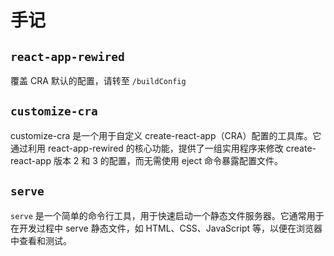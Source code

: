 # 手记

## `react-app-rewired`

覆盖 CRA 默认的配置，请转至 `/buildConfig`

## `customize-cra`

customize-cra 是一个用于自定义 create-react-app（CRA）配置的工具库。它通过利用 react-app-rewired 的核心功能，提供了一组实用程序来修改 create-react-app 版本 2 和 3 的配置，而无需使用 eject 命令暴露配置文件。

## `serve`

`serve` 是一个简单的命令行工具，用于快速启动一个静态文件服务器。它通常用于在开发过程中 serve 静态文件，如 HTML、CSS、JavaScript 等，以便在浏览器中查看和测试。
